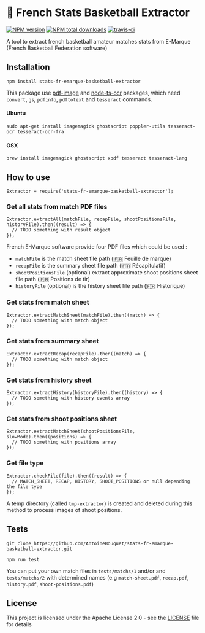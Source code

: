# :basketball: French Stats Basketball Extractor 
[![NPM version](https://img.shields.io/npm/v/stats-fr-emarque-basketball-extractor.svg?style=flat)](https://www.npmjs.com/package/stats-fr-emarque-basketball-extractor) [![NPM total downloads](https://img.shields.io/npm/dt/stats-fr-emarque-basketball-extractor.svg?style=flat)](https://npmjs.org/package/stats-fr-emarque-basketball-extractor)
[![travis-ci](https://travis-ci.org/AntoineBouquet/stats-fr-emarque-basketball-extractor.svg)](https://travis-ci.org/AntoineBouquet/stats-fr-emarque-basketball-extractor)

A tool to  extract french basketball amateur matches stats from E-Marque (French Basketball Federation software)

## Installation

```
npm install stats-fr-emarque-basketball-extractor
```

This package use [pdf-image](https://www.npmjs.com/package/pdf-image) and [node-ts-ocr](https://www.npmjs.com/package/node-ts-ocr) packages, which need `convert`, `gs`, `pdfinfo`, `pdftotext` and `tesseract` commands.

#### Ubuntu
```
sudo apt-get install imagemagick ghostscript poppler-utils tesseract-ocr tesseract-ocr-fra
``` 
#### OSX
```
brew install imagemagick ghostscript xpdf tesseract tesseract-lang
``` 

## How to use

```
Extractor = require('stats-fr-emarque-basketball-extractor');
```

### Get all stats from match PDF files

```
Extractor.extractAll(matchFile, recapFile, shootPositionsFile, historyFile).then((result) => {
  // TODO something with result object
});
```

French E-Marque software provide four PDF files which could be used :
- `matchFile` is the match sheet file path (:fr: Feuille de marque)
- `recapFile` is the summary sheet file path (:fr: Récapitulatif)
- `shootPositionsFile` (optional) extract approximate shoot positions sheet file path (:fr: Positions de tir)
- `historyFile` (optional) is the history sheet file path (:fr: Historique)

### Get stats from match sheet

```
Extractor.extractMatchSheet(matchFile).then((match) => {
  // TODO something with match object
});
```

### Get stats from summary sheet

```
Extractor.extractRecap(recapFile).then((match) => {
  // TODO something with match object
});
```

### Get stats from history sheet

```
Extractor.extractHistory(historyFile).then((history) => {
  // TODO something with history events array
});
```

### Get stats from shoot positions sheet

```
Extractor.extractMatchSheet(shootPositionsFile, slowMode).then((positions) => {
  // TODO something with positions array
});
```

### Get file type

```
Extractor.checkFile(file).then((result) => {
  // MATCH_SHEET, RECAP, HISTORY, SHOOT_POSITIONS or null depending the file type
});
```

A temp directory (called `tmp-extractor`) is created and deleted during this method to process images of shoot positions.

## Tests

``` 
git clone https://github.com/AntoineBouquet/stats-fr-emarque-basketball-extractor.git

npm run test
```

You can put your own match files in `tests/matchs/1` and/or and `tests/matchs/2` with determined names (e.g `match-sheet.pdf`, `recap.pdf`, `history.pdf`, `shoot-positions.pdf`)

## License

This project is licensed under the Apache License 2.0 - see the [LICENSE](LICENSE) file for details
